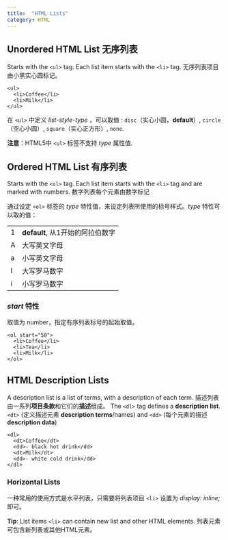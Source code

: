 ```yaml
---
title:  "HTML Lists"
category: HTML
---
```

## Unordered HTML List 无序列表

Starts with the `<ul>` tag. Each list item starts with the `<li>` tag. 无序列表项目由小黑实心圆标记。

    <ul>
      <li>Coffee</li>
      <li>Milk</li>
    </ul>

在 `<ul>` 中定义 _list-style-type_ ，可以取值 : `disc`（实心小圆，**default**）, `circle`（空心小圆）, `square`（实心正方形）, `none`.

**注意**：HTML5中 `<ul>` 标签不支持 _type_ 属性值.

## Ordered HTML List 有序列表

Starts with the `<ol>` tag. Each list item starts with the `<li>` tag and are marked with numbers. 数字列表每个元素由数字标记

<!--more-->

通过设定 `<ol>` 标签的 _type_ 特性值，来设定列表所使用的标号样式。_type_ 特性可以取的值：

<table>
  <tr>
    <td>1</td><td><strong>default</strong>, 从1开始的阿拉伯数字</td>
  </tr>
  <tr>
    <td>A</td><td>大写英文字母</td>
  </tr>
  <tr>
    <td>a</td><td>小写英文字母</td>
  </tr>
  <tr>
    <td>I</td><td>大写罗马数字</td>
  </tr>
  <tr>
    <td>i</td><td>小写罗马数字</td>
  </tr>
</table>

### _start_ 特性

取值为 number，指定有序列表标号的起始取值。

    <ol start="50">
      <li>Coffee</li>
      <li>Tea</li>
      <li>Milk</li>
    </ol>

## HTML Description Lists

A description list is a list of terms, with a description of each term. 描述列表由一系列**项目条款**和它们的**描述**组成。
The `<dl>` tag defines a **description list**. `<dt>` (定义描述元素 **description terms**/names) and `<dd>` (每个元素的描述 **description data**)

    <dl>
      <dt>Coffee</dt>
      <dd>- black hot drink</dd>
      <dt>Milk</dt>
      <dd>- white cold drink</dd>
    </dl>

### Horizontal Lists

一种常用的使用方式是水平列表，只需要将列表项目 `<li>` 设置为 _display: inline;_ 即可。

**Tip**: List items `<li>` can contain new list and other HTML elements. 列表元素可包含新列表或其他HTML元素。
